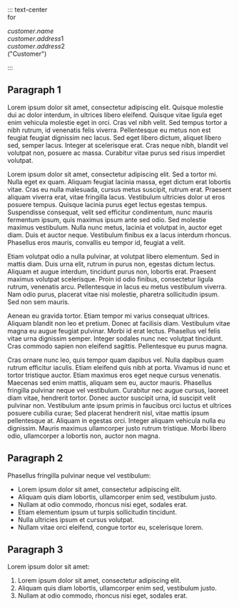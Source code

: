 
::: text-center  
for

$customer.name$  
$customer.address1$  
$customer.address2$  
("Customer")

:::

## Paragraph 1

Lorem ipsum dolor sit amet, consectetur adipiscing elit. Quisque molestie dui ac dolor interdum, in ultrices libero eleifend. Quisque vitae ligula eget enim vehicula molestie eget in orci. Cras vel nibh velit. Sed tempus tortor a nibh rutrum, id venenatis felis viverra. Pellentesque eu metus non est feugiat feugiat dignissim nec lacus. Sed eget libero dictum, aliquet libero sed, semper lacus. Integer at scelerisque erat. Cras neque nibh, blandit vel volutpat non, posuere ac massa. Curabitur vitae purus sed risus imperdiet volutpat.

Lorem ipsum dolor sit amet, consectetur adipiscing elit. Sed a tortor mi. Nulla eget ex quam. Aliquam feugiat lacinia massa, eget dictum erat lobortis vitae. Cras eu nulla malesuada, cursus metus suscipit, rutrum erat. Praesent aliquam viverra erat, vitae fringilla lacus. Vestibulum ultricies dolor ut eros posuere tempus. Quisque lacinia purus eget lectus egestas tempus. Suspendisse consequat, velit sed efficitur condimentum, nunc mauris fermentum ipsum, quis maximus ipsum ante sed odio. Sed molestie maximus vestibulum. Nulla nunc metus, lacinia et volutpat in, auctor eget diam. Duis et auctor neque. Vestibulum finibus ex a lacus interdum rhoncus. Phasellus eros mauris, convallis eu tempor id, feugiat a velit.

Etiam volutpat odio a nulla pulvinar, at volutpat libero elementum. Sed in mattis diam. Duis urna elit, rutrum in purus non, egestas dictum lectus. Aliquam et augue interdum, tincidunt purus non, lobortis erat. Praesent maximus volutpat scelerisque. Proin id odio finibus, consectetur ligula rutrum, venenatis arcu. Pellentesque in lacus eu metus vestibulum viverra. Nam odio purus, placerat vitae nisi molestie, pharetra sollicitudin ipsum. Sed non sem mauris.

Aenean eu gravida tortor. Etiam tempor mi varius consequat ultrices. Aliquam blandit non leo et pretium. Donec at facilisis diam. Vestibulum vitae magna eu augue feugiat pulvinar. Morbi id erat lectus. Phasellus vel felis vitae urna dignissim semper. Integer sodales nunc nec volutpat tincidunt. Cras commodo sapien non eleifend sagittis. Pellentesque eu purus magna.

Cras ornare nunc leo, quis tempor quam dapibus vel. Nulla dapibus quam rutrum efficitur iaculis. Etiam eleifend quis nibh at porta. Vivamus id nunc et tortor tristique auctor. Etiam maximus eros eget neque cursus venenatis. Maecenas sed enim mattis, aliquam sem eu, auctor mauris. Phasellus fringilla pulvinar neque vel vestibulum. Curabitur nec augue cursus, laoreet diam vitae, hendrerit tortor. Donec auctor suscipit urna, id suscipit velit pulvinar non. Vestibulum ante ipsum primis in faucibus orci luctus et ultrices posuere cubilia curae; Sed placerat hendrerit nisl, vitae mattis ipsum pellentesque at. Aliquam in egestas orci. Integer aliquam vehicula nulla eu dignissim. Mauris maximus ullamcorper justo rutrum tristique. Morbi libero odio, ullamcorper a lobortis non, auctor non magna. 

## Paragraph 2

Phasellus fringilla pulvinar neque vel vestibulum:

- Lorem ipsum dolor sit amet, consectetur adipiscing elit.
- Aliquam quis diam lobortis, ullamcorper enim sed, vestibulum justo.
- Nullam at odio commodo, rhoncus nisi eget, sodales erat.
- Etiam elementum ipsum ut turpis sollicitudin tincidunt.
- Nulla ultricies ipsum et cursus volutpat.
- Nullam vitae orci eleifend, congue tortor eu, scelerisque lorem.


## Paragraph 3

Lorem ipsum dolor sit amet:

1. Lorem ipsum dolor sit amet, consectetur adipiscing elit.
2. Aliquam quis diam lobortis, ullamcorper enim sed, vestibulum justo.
3. Nullam at odio commodo, rhoncus nisi eget, sodales erat.
